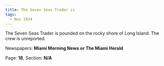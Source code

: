 ```yaml
---  
title: The Seven Seas Trader is  
tags:  
  - Nov 1934  
---  
```

  
The Seven Seas Trader is pounded on the rocky shore of Long Island. The crew is unreported.  
  
Newspapers: **Miami Morning News or The Miami Herald**  
  
Page: **18**, Section: **N/A** 

